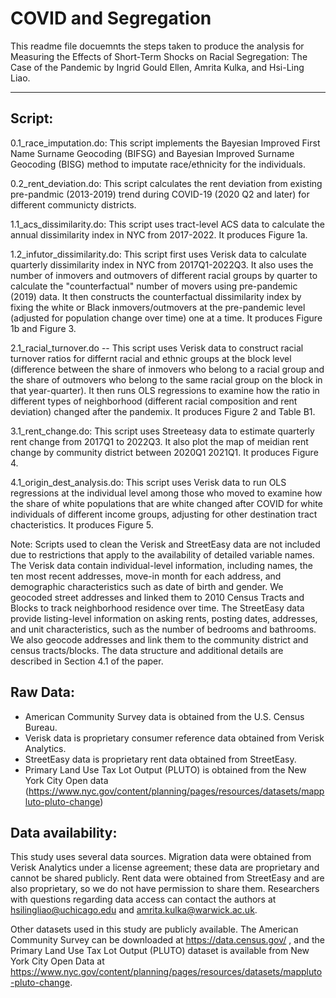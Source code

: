 # COVID and Segregation

This readme file docuemnts the steps taken to produce the analysis for Measuring the Effects of Short-Term Shocks on Racial Segregation: The Case of the Pandemic by Ingrid Gould Ellen, Amrita Kulka, and Hsi-Ling Liao.
__________________________________________________________________________________________________________

## Script:

0.1_race_imputation.do: This script implements the Bayesian Improved First Name Surname Geocoding (BIFSG) and Bayesian Improved Surname Geocoding (BISG) method to imputate race/ethnicity for the individuals. 

0.2_rent_deviation.do: This script calculates the rent deviation from existing pre-pandmic (2013-2019) trend during COVID-19 (2020 Q2 and later) for different communicty districts.

1.1_acs_dissimilarity.do: This script uses tract-level ACS data to calculate the annual dissimilarity index in NYC from 2017-2022. It produces Figure 1a.

1.2_infutor_dissimilarity.do: This script first uses Verisk data to calculate quarterly dissimilarity index in NYC from 2017Q1-2022Q3. It also uses the number of inmovers and outmovers of different racial groups by quarter to calculate the "counterfactual" number of movers using pre-pandemic (2019) data. It then constructs the counterfactual dissimilarity index by fixing the white or Black inmovers/outmovers at the pre-pandemic level (adjusted for population change over time) one at a time. It produces Figure 1b and Figure 3.

2.1_racial_turnover.do
-- This script uses Verisk data to construct racial turnover ratios for differnt racial and ethnic groups at the block level (difference between the share of inmovers who belong to a racial group and the share of outmovers who belong to the same racial group on the block in that year-quarter). It then runs OLS regressions to examine how the ratio in different types of neighborhood (different racial composition and rent deviation) changed after the pandemix. It produces Figure 2 and Table B1.

3.1_rent_change.do: This script uses Streeteasy data to estimate quarterly rent change from 2017Q1 to 2022Q3. It also plot the map of meidian rent change by community district between 2020Q1 2021Q1. It produces Figure 4.

4.1_origin_dest_analysis.do: This script uses Verisk data to run OLS regressions at the individual level among those who moved to examine how the share of white populations that are white changed after COVID for white individuals of different income groups, adjusting for other destination tract chacteristics. It produces Figure 5.

Note: Scripts used to clean the Verisk and StreetEasy data are not included due to restrictions that apply to the availability of detailed variable names. The Verisk data contain individual-level information, including names, the ten most recent addresses, move-in month for each address, and demographic characteristics such as date of birth and gender. We geocoded street addresses and linked them to 2010 Census Tracts and Blocks to track neighborhood residence over time. The StreetEasy data provide listing-level information on asking rents, posting dates, addresses, and unit characteristics, such as the number of bedrooms and bathrooms. We also geocode addresses and link them to the community district and census tracts/blocks. The data structure and additional details are described in Section 4.1 of the paper.

## Raw Data:
- American Community Survey data is obtained from the U.S. Census Bureau.
- Verisk data is proprietary consumer reference data obtained from Verisk Analytics. 
- StreetEasy data is proprietary rent data obtained from StreetEasy.
- Primary Land Use Tax Lot Output (PLUTO) is obtained from the New York City Open data (https://www.nyc.gov/content/planning/pages/resources/datasets/mappluto-pluto-change)

## Data availability:
This study uses several data sources. Migration data were obtained from Verisk Analytics under a license agreement; these data are proprietary and cannot be shared publicly. Rent data were obtained from StreetEasy and are also proprietary, so we do not have permission to share them. Researchers with questions regarding data access can contact the authors at hsilingliao@uchicago.edu and amrita.kulka@warwick.ac.uk.

Other datasets used in this study are publicly available. The American Community Survey can be downloaded at https://data.census.gov/
, and the Primary Land Use Tax Lot Output (PLUTO) dataset is available from New York City Open Data at https://www.nyc.gov/content/planning/pages/resources/datasets/mappluto-pluto-change.
